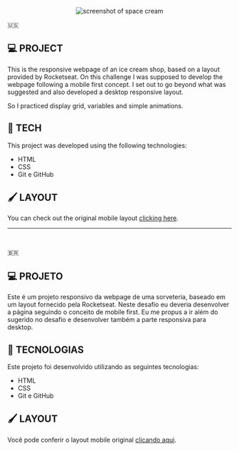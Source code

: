 <p align="center">
<img src="https://i.imgur.com/h91RglG.mp4" alt="screenshot of space cream">
</p>

🇺🇸
## 💻 PROJECT
This is the responsive webpage of an ice cream shop, based on a layout provided by Rocketseat.
On this challenge I was supposed to develop the webpage following a mobile first concept. I set out to go beyond what was suggested and also developed a desktop responsive layout.

So I practiced display grid, variables and simple animations.

## 🚀 TECH
This project was developed using the following technologies:
- HTML
- CSS
- Git e GitHub


## 🖌 LAYOUT
You can check out the original mobile layout [clicking here](https://www.figma.com/file/N1HF95pFGqHwbB3laHAuLj/Stage-03---Mobile-First-(Copy)?type=design&node-id=12%3A137&t=i1QZkXhfYG7uqI4A-1).
<br/>
<hr/>
<br/>

🇧🇷
## 💻 PROJETO
Este é um projeto responsivo da webpage de uma sorveteria, baseado em um layout fornecido pela Rocketseat.
Neste desafio eu deveria desenvolver a página seguindo o conceito de mobile first. Eu me propus a ir além do sugerido no desafio e desenvolver também a parte responsiva para desktop.


## 🚀 TECNOLOGIAS
Este projeto foi desenvolvido utilizando as seguintes tecnologias:
- HTML
- CSS
- Git e GitHub


## 🖌 LAYOUT
Você pode conferir o layout mobile original [clicando aqui](https://www.figma.com/file/N1HF95pFGqHwbB3laHAuLj/Stage-03---Mobile-First-(Copy)?type=design&node-id=12%3A137&t=i1QZkXhfYG7uqI4A-1).
